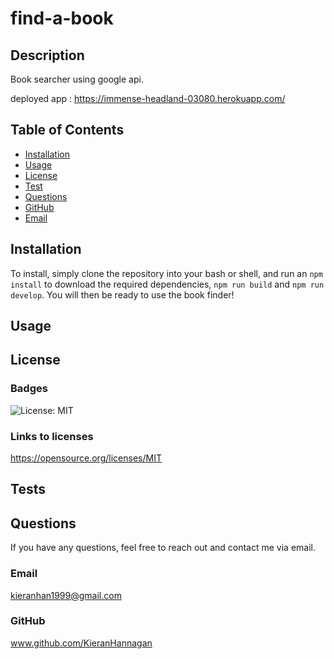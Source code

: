 # find-a-book
          
  ## Description
  Book searcher using google api.
  
  deployed app : https://immense-headland-03080.herokuapp.com/ 
  ## Table of Contents
  * [Installation](#installation)
  * [Usage](#usage)
  * [License](#license)
  * [Test](#tests)
  * [Questions](#questions)
  * [GitHub](#github)
  * [Email](#email)
  
  ## Installation 
  To install, simply clone the repository into your bash or shell, and run an `npm install` to download the required dependencies, `npm run build` and `npm run develop`. You will then be ready to use the book finder!
  
  ## Usage 
  
  ## License
  ### Badges
  ![License: MIT](https://img.shields.io/badge/License-MIT-yellow.svg)
  ### Links to licenses
  https://opensource.org/licenses/MIT

  ## Tests 


  ## Questions
  If you have any questions, feel free to reach out and contact me via email.
  ### Email
  kieranhan1999@gmail.com
  ### GitHub
  www.github.com/KieranHannagan
  

  


